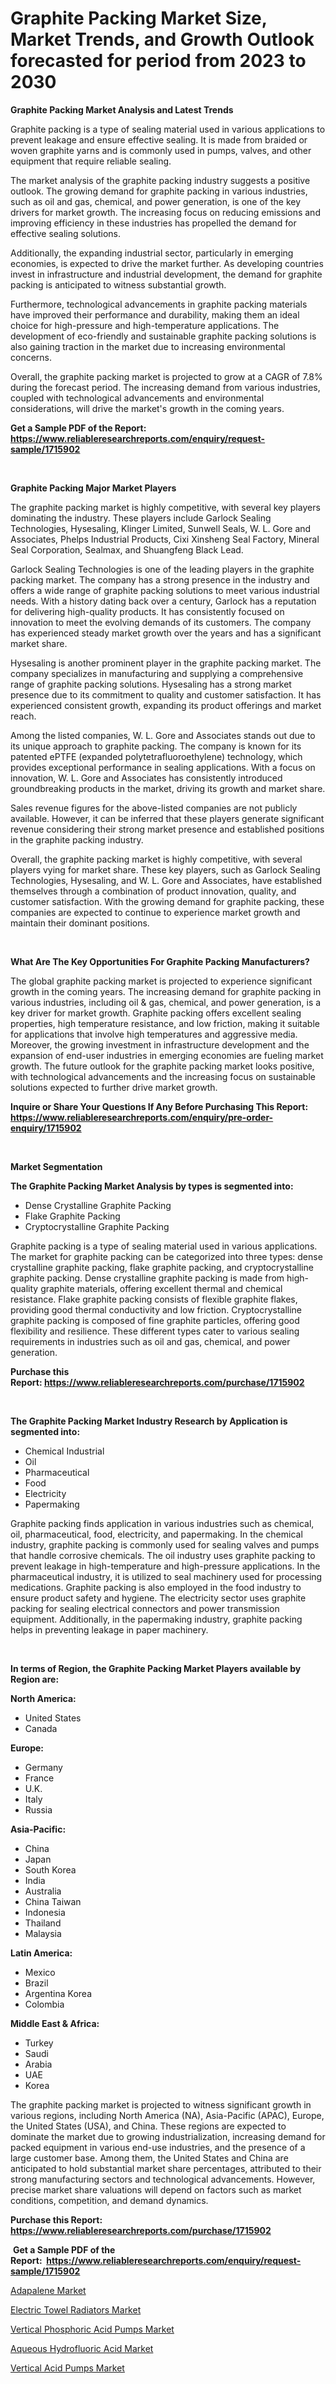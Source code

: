 <p><h1>Graphite Packing Market Size, Market Trends, and Growth Outlook forecasted for period from 2023 to 2030</h1></p><p><strong>Graphite Packing Market Analysis and Latest Trends</strong></p>
<p><p>Graphite packing is a type of sealing material used in various applications to prevent leakage and ensure effective sealing. It is made from braided or woven graphite yarns and is commonly used in pumps, valves, and other equipment that require reliable sealing.</p><p>The market analysis of the graphite packing industry suggests a positive outlook. The growing demand for graphite packing in various industries, such as oil and gas, chemical, and power generation, is one of the key drivers for market growth. The increasing focus on reducing emissions and improving efficiency in these industries has propelled the demand for effective sealing solutions.</p><p>Additionally, the expanding industrial sector, particularly in emerging economies, is expected to drive the market further. As developing countries invest in infrastructure and industrial development, the demand for graphite packing is anticipated to witness substantial growth.</p><p>Furthermore, technological advancements in graphite packing materials have improved their performance and durability, making them an ideal choice for high-pressure and high-temperature applications. The development of eco-friendly and sustainable graphite packing solutions is also gaining traction in the market due to increasing environmental concerns.</p><p>Overall, the graphite packing market is projected to grow at a CAGR of 7.8% during the forecast period. The increasing demand from various industries, coupled with technological advancements and environmental considerations, will drive the market's growth in the coming years.</p></p>
<p><strong>Get a Sample PDF of the Report:&nbsp; <a href="https://www.reliableresearchreports.com/enquiry/request-sample/1715902">https://www.reliableresearchreports.com/enquiry/request-sample/1715902</a></strong></p>
<p>&nbsp;</p>
<p><strong>Graphite Packing Major Market Players</strong></p>
<p><p>The graphite packing market is highly competitive, with several key players dominating the industry. These players include Garlock Sealing Technologies, Hysesaling, Klinger Limited, Sunwell Seals, W. L. Gore and Associates, Phelps Industrial Products, Cixi Xinsheng Seal Factory, Mineral Seal Corporation, Sealmax, and Shuangfeng Black Lead. </p><p>Garlock Sealing Technologies is one of the leading players in the graphite packing market. The company has a strong presence in the industry and offers a wide range of graphite packing solutions to meet various industrial needs. With a history dating back over a century, Garlock has a reputation for delivering high-quality products. It has consistently focused on innovation to meet the evolving demands of its customers. The company has experienced steady market growth over the years and has a significant market share.</p><p>Hysesaling is another prominent player in the graphite packing market. The company specializes in manufacturing and supplying a comprehensive range of graphite packing solutions. Hysesaling has a strong market presence due to its commitment to quality and customer satisfaction. It has experienced consistent growth, expanding its product offerings and market reach.</p><p>Among the listed companies, W. L. Gore and Associates stands out due to its unique approach to graphite packing. The company is known for its patented ePTFE (expanded polytetrafluoroethylene) technology, which provides exceptional performance in sealing applications. With a focus on innovation, W. L. Gore and Associates has consistently introduced groundbreaking products in the market, driving its growth and market share.</p><p>Sales revenue figures for the above-listed companies are not publicly available. However, it can be inferred that these players generate significant revenue considering their strong market presence and established positions in the graphite packing industry.</p><p>Overall, the graphite packing market is highly competitive, with several players vying for market share. These key players, such as Garlock Sealing Technologies, Hysesaling, and W. L. Gore and Associates, have established themselves through a combination of product innovation, quality, and customer satisfaction. With the growing demand for graphite packing, these companies are expected to continue to experience market growth and maintain their dominant positions.</p></p>
<p>&nbsp;</p>
<p><strong>What Are The Key Opportunities For Graphite Packing Manufacturers?</strong></p>
<p><p>The global graphite packing market is projected to experience significant growth in the coming years. The increasing demand for graphite packing in various industries, including oil & gas, chemical, and power generation, is a key driver for market growth. Graphite packing offers excellent sealing properties, high temperature resistance, and low friction, making it suitable for applications that involve high temperatures and aggressive media. Moreover, the growing investment in infrastructure development and the expansion of end-user industries in emerging economies are fueling market growth. The future outlook for the graphite packing market looks positive, with technological advancements and the increasing focus on sustainable solutions expected to further drive market growth.</p></p>
<p><strong>Inquire or Share Your Questions If Any Before Purchasing This Report: <a href="https://www.reliableresearchreports.com/enquiry/pre-order-enquiry/1715902">https://www.reliableresearchreports.com/enquiry/pre-order-enquiry/1715902</a></strong></p>
<p>&nbsp;</p>
<p><strong>Market Segmentation</strong></p>
<p><strong>The Graphite Packing Market Analysis by types is segmented into:</strong></p>
<p><ul><li>Dense Crystalline Graphite Packing</li><li>Flake Graphite Packing</li><li>Cryptocrystalline Graphite Packing</li></ul></p>
<p><p>Graphite packing is a type of sealing material used in various applications. The market for graphite packing can be categorized into three types: dense crystalline graphite packing, flake graphite packing, and cryptocrystalline graphite packing. Dense crystalline graphite packing is made from high-quality graphite materials, offering excellent thermal and chemical resistance. Flake graphite packing consists of flexible graphite flakes, providing good thermal conductivity and low friction. Cryptocrystalline graphite packing is composed of fine graphite particles, offering good flexibility and resilience. These different types cater to various sealing requirements in industries such as oil and gas, chemical, and power generation.</p></p>
<p><strong>Purchase this Report:&nbsp;<a href="https://www.reliableresearchreports.com/purchase/1715902">https://www.reliableresearchreports.com/purchase/1715902</a></strong></p>
<p>&nbsp;</p>
<p><strong>The Graphite Packing Market Industry Research by Application is segmented into:</strong></p>
<p><ul><li>Chemical Industrial</li><li>Oil</li><li>Pharmaceutical</li><li>Food</li><li>Electricity</li><li>Papermaking</li></ul></p>
<p><p>Graphite packing finds application in various industries such as chemical, oil, pharmaceutical, food, electricity, and papermaking. In the chemical industry, graphite packing is commonly used for sealing valves and pumps that handle corrosive chemicals. The oil industry uses graphite packing to prevent leakage in high-temperature and high-pressure applications. In the pharmaceutical industry, it is utilized to seal machinery used for processing medications. Graphite packing is also employed in the food industry to ensure product safety and hygiene. The electricity sector uses graphite packing for sealing electrical connectors and power transmission equipment. Additionally, in the papermaking industry, graphite packing helps in preventing leakage in paper machinery.</p></p>
<p>&nbsp;</p>
<p><strong>In terms of Region, the Graphite Packing Market Players available by Region are:</strong></p>
<p>
    <p> <strong> North America: </strong>
        <ul>
            <li>United States</li>
            <li>Canada</li>
        </ul>
        </p> 
    <p> <strong> Europe: </strong>
        <ul>
            <li>Germany</li>
            <li>France</li>
            <li>U.K.</li>
            <li>Italy</li>
            <li>Russia</li>
        </ul>
        </p> 
    <p> <strong> Asia-Pacific: </strong>
        <ul>
            <li>China</li>
            <li>Japan</li>
            <li>South Korea</li>
            <li>India</li>
            <li>Australia</li>
            <li>China Taiwan</li>
            <li>Indonesia</li>
            <li>Thailand</li>
            <li>Malaysia</li>
        </ul>
        </p> 
    <p> <strong> Latin America: </strong>
        <ul>
            <li>Mexico</li>
            <li>Brazil</li>
            <li>Argentina Korea</li>
            <li>Colombia</li>
        </ul>
        </p> 
    <p> <strong> Middle East & Africa: </strong>
        <ul>
            <li>Turkey</li>
            <li>Saudi</li>
            <li>Arabia</li>
            <li>UAE</li>
            <li>Korea</li>
        </ul>
    </p>
    </p>
<p><p>The graphite packing market is projected to witness significant growth in various regions, including North America (NA), Asia-Pacific (APAC), Europe, the United States (USA), and China. These regions are expected to dominate the market due to growing industrialization, increasing demand for packed equipment in various end-use industries, and the presence of a large customer base. Among them, the United States and China are anticipated to hold substantial market share percentages, attributed to their strong manufacturing sectors and technological advancements. However, precise market share valuations will depend on factors such as market conditions, competition, and demand dynamics.</p></p>
<p><strong>Purchase this Report: <a href="https://www.reliableresearchreports.com/purchase/1715902">https://www.reliableresearchreports.com/purchase/1715902</a></strong></p>
<p>&nbsp;<strong>Get a Sample PDF of the Report:&nbsp;&nbsp;<a href="https://www.reliableresearchreports.com/enquiry/request-sample/1715902">https://www.reliableresearchreports.com/enquiry/request-sample/1715902</a></strong></p>
<p><strong></strong></p>
<p><p><a href="https://github.com/gshchiplitsov/Market-Research-Report-List-1/blob/main/adapalene-market.md">Adapalene Market</a></p><p><a href="https://github.com/rahu1503/Market-Research-Report-List-1/blob/main/electric-towel-radiators-market.md">Electric Towel Radiators Market</a></p><p><a href="https://medium.com/@ryansai15420/decoding-vertical-phosphoric-acid-pumps-market-metrics-market-share-trends-and-growth-patterns-e0ac3de1b3c6">Vertical Phosphoric Acid Pumps Market</a></p><p><a href="https://www.linkedin.com/pulse/aqueous-hydrofluoric-acid-market-size-share-amp-trends-iuc9f/">Aqueous Hydrofluoric Acid Market</a></p><p><a href="https://medium.com/@taraktanay7654/vertical-acid-pumps-market-trends-and-market-analysis-forecasted-for-period-2023-2030-5137aa83b1ee">Vertical Acid Pumps Market</a></p></p>